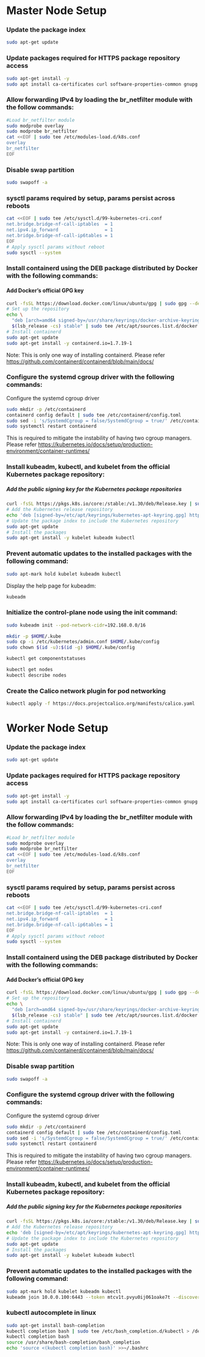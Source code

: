 # Master Node Setup

### Update the package index
```sh
sudo apt-get update 
```
### Update packages required for HTTPS package repository access

```sh
sudo apt-get install -y 
sudo apt install ca-certificates curl software-properties-common gnupg lsb-release
```

### Allow forwarding IPv4 by loading the br_netfilter module with the follow commands:

```sh
#Load br_netfilter module
sudo modprobe overlay
sudo modprobe br_netfilter
cat <<EOF | sudo tee /etc/modules-load.d/k8s.conf
overlay
br_netfilter
EOF
```
### Disable swap partition
```sh
sudo swapoff -a
```

### sysctl params required by setup, params persist across reboots
```sh
cat <<EOF | sudo tee /etc/sysctl.d/99-kubernetes-cri.conf
net.bridge.bridge-nf-call-iptables  = 1
net.ipv4.ip_forward                 = 1
net.bridge.bridge-nf-call-ip6tables = 1
EOF
# Apply sysctl params without reboot
sudo sysctl --system
```

### Install containerd using the DEB package distributed by Docker with the following commands:

#### Add Docker’s official GPG key
```sh
curl -fsSL https://download.docker.com/linux/ubuntu/gpg | sudo gpg --dearmor -o /usr/share/keyrings/docker-archive-keyring.gpg
# Set up the repository
echo \
  "deb [arch=amd64 signed-by=/usr/share/keyrings/docker-archive-keyring.gpg] https://download.docker.com/linux/ubuntu \
  $(lsb_release -cs) stable" | sudo tee /etc/apt/sources.list.d/docker.list > /dev/null
# Install containerd
sudo apt-get update
sudo apt-get install -y containerd.io=1.7.19-1
```

Note: This is only one way of installing containerd. Please refer https://github.com/containerd/containerd/blob/main/docs/

### Configure the systemd cgroup driver with the following commands:

Configure the systemd cgroup driver

```sh
sudo mkdir -p /etc/containerd
containerd config default | sudo tee /etc/containerd/config.toml
sudo sed -i 's/SystemdCgroup = false/SystemdCgroup = true/' /etc/containerd/config.toml
sudo systemctl restart containerd
```
This is required to mitigate the instability of having two cgroup managers. Please refer https://kubernetes.io/docs/setup/production-environment/container-runtimes/

### Install kubeadm, kubectl, and kubelet from the official Kubernetes package repository:

##### Add the public signing key for the Kubernetes package repositories
```sh
curl -fsSL https://pkgs.k8s.io/core:/stable:/v1.30/deb/Release.key | sudo gpg --dearmor -o /etc/apt/keyrings/kubernetes-apt-keyring.gpg
# Add the Kubernetes release repository
echo 'deb [signed-by=/etc/apt/keyrings/kubernetes-apt-keyring.gpg] https://pkgs.k8s.io/core:/stable:/v1.30/deb/ /' | sudo tee /etc/apt/sources.list.d/kubernetes.list
# Update the package index to include the Kubernetes repository
sudo apt-get update
# Install the packages
sudo apt-get install -y kubelet kubeadm kubectl
```

### Prevent automatic updates to the installed packages with the following command:

```sh
sudo apt-mark hold kubelet kubeadm kubectl
```

Display the help page for kubeadm:

```sh
kubeadm
```
### Initialize the control-plane node using the init command:

```sh
sudo kubeadm init --pod-network-cidr=192.168.0.0/16 

mkdir -p $HOME/.kube
sudo cp -i /etc/kubernetes/admin.conf $HOME/.kube/config
sudo chown $(id -u):$(id -g) $HOME/.kube/config

kubectl get componentstatuses

kubectl get nodes
kubectl describe nodes
```
### Create the Calico network plugin for pod networking

```sh
kubectl apply -f https://docs.projectcalico.org/manifests/calico.yaml
```

# Worker Node Setup

### Update the package index
```sh
sudo apt-get update 
```
### Update packages required for HTTPS package repository access

```sh
sudo apt-get install -y 
sudo apt install ca-certificates curl software-properties-common gnupg lsb-release
```

### Allow forwarding IPv4 by loading the br_netfilter module with the follow commands:

```sh
#Load br_netfilter module
sudo modprobe overlay
sudo modprobe br_netfilter
cat <<EOF | sudo tee /etc/modules-load.d/k8s.conf
overlay
br_netfilter
EOF
```


### sysctl params required by setup, params persist across reboots
```sh
cat <<EOF | sudo tee /etc/sysctl.d/99-kubernetes-cri.conf
net.bridge.bridge-nf-call-iptables  = 1
net.ipv4.ip_forward                 = 1
net.bridge.bridge-nf-call-ip6tables = 1
EOF
# Apply sysctl params without reboot
sudo sysctl --system
```

### Install containerd using the DEB package distributed by Docker with the following commands:

#### Add Docker’s official GPG key
```sh
curl -fsSL https://download.docker.com/linux/ubuntu/gpg | sudo gpg --dearmor -o /usr/share/keyrings/docker-archive-keyring.gpg
# Set up the repository
echo \
  "deb [arch=amd64 signed-by=/usr/share/keyrings/docker-archive-keyring.gpg] https://download.docker.com/linux/ubuntu \
  $(lsb_release -cs) stable" | sudo tee /etc/apt/sources.list.d/docker.list > /dev/null
# Install containerd
sudo apt-get update
sudo apt-get install -y containerd.io=1.7.19-1
```

Note: This is only one way of installing containerd. Please refer https://github.com/containerd/containerd/blob/main/docs/

### Disable swap partition
```sh
sudo swapoff -a
```

### Configure the systemd cgroup driver with the following commands:

Configure the systemd cgroup driver

```sh
sudo mkdir -p /etc/containerd
containerd config default | sudo tee /etc/containerd/config.toml
sudo sed -i 's/SystemdCgroup = false/SystemdCgroup = true/' /etc/containerd/config.toml
sudo systemctl restart containerd
```
This is required to mitigate the instability of having two cgroup managers. Please refer https://kubernetes.io/docs/setup/production-environment/container-runtimes/

### Install kubeadm, kubectl, and kubelet from the official Kubernetes package repository:

##### Add the public signing key for the Kubernetes package repositories
```sh
curl -fsSL https://pkgs.k8s.io/core:/stable:/v1.30/deb/Release.key | sudo gpg --dearmor -o /etc/apt/keyrings/kubernetes-apt-keyring.gpg
# Add the Kubernetes release repository
echo 'deb [signed-by=/etc/apt/keyrings/kubernetes-apt-keyring.gpg] https://pkgs.k8s.io/core:/stable:/v1.30/deb/ /' | sudo tee /etc/apt/sources.list.d/kubernetes.list
# Update the package index to include the Kubernetes repository
sudo apt-get update
# Install the packages
sudo apt-get install -y kubelet kubeadm kubectl
```

### Prevent automatic updates to the installed packages with the following command:

```sh
sudo apt-mark hold kubelet kubeadm kubectl
kubeadm join 10.0.0.100:6443 --token mtcv1t.pvyu0ij061oake7t --discovery-token-ca-cert-hash sha256:991981f37a96591e8e4fe57ce761ab7b7832a8a90c76e612234fc1c8b9fcbb55 
```

### kubectl autocomplete in linux
```sh
sudo apt-get install bash-completion
kubectl completion bash | sudo tee /etc/bash_completion.d/kubectl > /dev/null
kubectl completion bash
source /usr/share/bash-completion/bash_completion
echo 'source <(kubectl completion bash)' >>~/.bashrc
```
